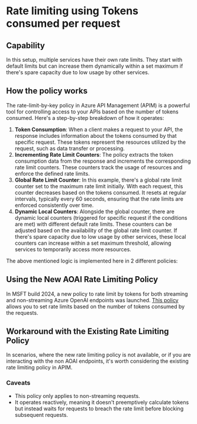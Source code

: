 # Rate limiting using Tokens consumed per request

## Capability

In this setup, multiple services have their own rate limits. They start with default limits but can increase them dynamically within a set maximum if there's spare capacity due to low usage by other services.

## How the policy works

The rate-limit-by-key policy in Azure API Management (APIM) is a powerful tool for controlling access to your APIs based on the number of tokens consumed. Here's a step-by-step breakdown of how it operates:

1. **Token Consumption**: When a client makes a request to your API, the response includes information about the tokens consumed by that specific request. These tokens represent the resources utilized by the request, such as data transfer or processing.
2. **Incrementing Rate Limit Counters**: The policy extracts the token consumption data from the response and increments the corresponding rate limit counters. These counters track the usage of resources and enforce the defined rate limits.
3. **Global Rate Limit Counter**: In this example, there's a global rate limit counter set to the maximum rate limit initially. With each request, this counter decreases based on the tokens consumed. It resets at regular intervals, typically every 60 seconds, ensuring that the rate limits are enforced consistently over time.
4. **Dynamic Local Counters**: Alongside the global counter, there are dynamic local counters (triggered for specific request if the conditions are met) with different default rate limits. These counters can be adjusted based on the availability of the global rate limit counter. If there's spare capacity due to low usage by other services, these local counters can increase within a set maximum threshold, allowing services to temporarily access more resources.

The above mentioned logic is implemented here in 2 different policies:

## Using the New AOAI Rate Limiting Policy

In MSFT build 2024, a new policy to rate limit by tokens for both streaming and non-streaming Azure OpenAI endpoints was launched. [This policy](https://learn.microsoft.com/en-us/azure/api-management/azure-openai-token-limit-policy) allows you to set rate limits based on the number of tokens consumed by the requests.

## Workaround with the Existing Rate Limiting Policy

In scenarios, where the new rate limiting policy is not available, or if you are interacting with the non AOAI endpoints, it's worth considering the existing rate limiting policy in APIM.

### Caveats

- This policy only applies to non-streaming requests.
- It operates reactively, meaning it doesn't preemptively calculate tokens but instead waits for requests to breach the rate limit before blocking subsequent requests.
